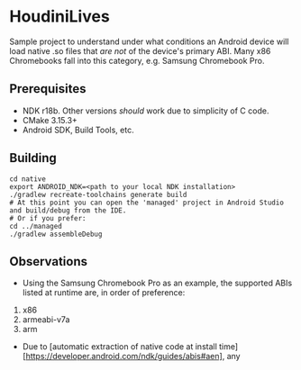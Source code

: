 # HoudiniLives

Sample project to understand under what conditions an Android device will load native .so files that _are not_ of the device's primary ABI. Many x86 Chromebooks fall into this category, e.g. Samsung Chromebook Pro.

## Prerequisites

- NDK r18b. Other versions _should_ work due to simplicity of C code.
- CMake 3.15.3+
- Android SDK, Build Tools, etc.

## Building

```
cd native
export ANDROID_NDK=<path to your local NDK installation>
./gradlew recreate-toolchains generate build
# At this point you can open the 'managed' project in Android Studio and build/debug from the IDE.
# Or if you prefer:
cd ../managed
./gradlew assembleDebug
```

## Observations

- Using the Samsung Chromebook Pro as an example, the supported ABIs listed at runtime are, in order of preference:
1. x86
2. armeabi-v7a
3. arm
- Due to [automatic extraction of native code at install time][https://developer.android.com/ndk/guides/abis#aen], any